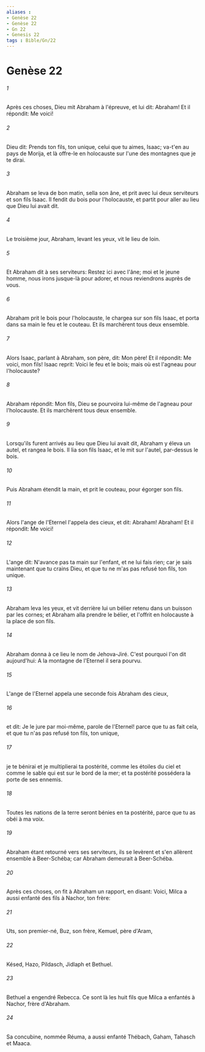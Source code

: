 ```yaml
---
aliases : 
- Genèse 22
- Genèse 22
- Gn 22
- Genesis 22
tags : Bible/Gn/22
---
```


# Genèse 22

###### 1
Après ces choses, Dieu mit Abraham à l'épreuve, et lui dit: Abraham! Et il répondit: Me voici!
###### 2
Dieu dit: Prends ton fils, ton unique, celui que tu aimes, Isaac; va-t'en au pays de Morija, et là offre-le en holocauste sur l'une des montagnes que je te dirai.
###### 3
Abraham se leva de bon matin, sella son âne, et prit avec lui deux serviteurs et son fils Isaac. Il fendit du bois pour l'holocauste, et partit pour aller au lieu que Dieu lui avait dit.
###### 4
Le troisième jour, Abraham, levant les yeux, vit le lieu de loin.
###### 5
Et Abraham dit à ses serviteurs: Restez ici avec l'âne; moi et le jeune homme, nous irons jusque-là pour adorer, et nous reviendrons auprès de vous.
###### 6
Abraham prit le bois pour l'holocauste, le chargea sur son fils Isaac, et porta dans sa main le feu et le couteau. Et ils marchèrent tous deux ensemble.
###### 7
Alors Isaac, parlant à Abraham, son père, dit: Mon père! Et il répondit: Me voici, mon fils! Isaac reprit: Voici le feu et le bois; mais où est l'agneau pour l'holocauste?
###### 8
Abraham répondit: Mon fils, Dieu se pourvoira lui-même de l'agneau pour l'holocauste. Et ils marchèrent tous deux ensemble.
###### 9
Lorsqu'ils furent arrivés au lieu que Dieu lui avait dit, Abraham y éleva un autel, et rangea le bois. Il lia son fils Isaac, et le mit sur l'autel, par-dessus le bois.
###### 10
Puis Abraham étendit la main, et prit le couteau, pour égorger son fils.
###### 11
Alors l'ange de l'Eternel l'appela des cieux, et dit: Abraham! Abraham! Et il répondit: Me voici!
###### 12
L'ange dit: N'avance pas ta main sur l'enfant, et ne lui fais rien; car je sais maintenant que tu crains Dieu, et que tu ne m'as pas refusé ton fils, ton unique.
###### 13
Abraham leva les yeux, et vit derrière lui un bélier retenu dans un buisson par les cornes; et Abraham alla prendre le bélier, et l'offrit en holocauste à la place de son fils.
###### 14
Abraham donna à ce lieu le nom de Jehova-Jiré. C'est pourquoi l'on dit aujourd'hui: A la montagne de l'Eternel il sera pourvu.
###### 15
L'ange de l'Eternel appela une seconde fois Abraham des cieux,
###### 16
et dit: Je le jure par moi-même, parole de l'Eternel! parce que tu as fait cela, et que tu n'as pas refusé ton fils, ton unique,
###### 17
je te bénirai et je multiplierai ta postérité, comme les étoiles du ciel et comme le sable qui est sur le bord de la mer; et ta postérité possédera la porte de ses ennemis.
###### 18
Toutes les nations de la terre seront bénies en ta postérité, parce que tu as obéi à ma voix.
###### 19
Abraham étant retourné vers ses serviteurs, ils se levèrent et s'en allèrent ensemble à Beer-Schéba; car Abraham demeurait à Beer-Schéba.
###### 20
Après ces choses, on fit à Abraham un rapport, en disant: Voici, Milca a aussi enfanté des fils à Nachor, ton frère:
###### 21
Uts, son premier-né, Buz, son frère, Kemuel, père d'Aram,
###### 22
Késed, Hazo, Pildasch, Jidlaph et Bethuel.
###### 23
Bethuel a engendré Rebecca. Ce sont là les huit fils que Milca a enfantés à Nachor, frère d'Abraham.
###### 24
Sa concubine, nommée Réuma, a aussi enfanté Thébach, Gaham, Tahasch et Maaca.

